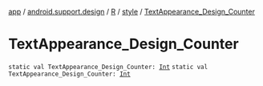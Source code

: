 [app](../../../index.md) / [android.support.design](../../index.md) / [R](../index.md) / [style](index.md) / [TextAppearance_Design_Counter](./-text-appearance_-design_-counter.md)

# TextAppearance_Design_Counter

`static val TextAppearance_Design_Counter: `[`Int`](https://kotlinlang.org/api/latest/jvm/stdlib/kotlin/-int/index.html)
`static val TextAppearance_Design_Counter: `[`Int`](https://kotlinlang.org/api/latest/jvm/stdlib/kotlin/-int/index.html)